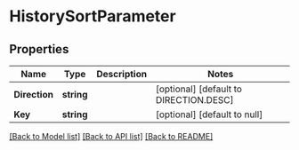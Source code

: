 # HistorySortParameter

## Properties
Name | Type | Description | Notes
------------ | ------------- | ------------- | -------------
**Direction** | **string** |  | [optional] [default to DIRECTION.DESC]
**Key** | **string** |  | [optional] [default to null]

[[Back to Model list]](../README.md#documentation-for-models) [[Back to API list]](../README.md#documentation-for-api-endpoints) [[Back to README]](../README.md)

